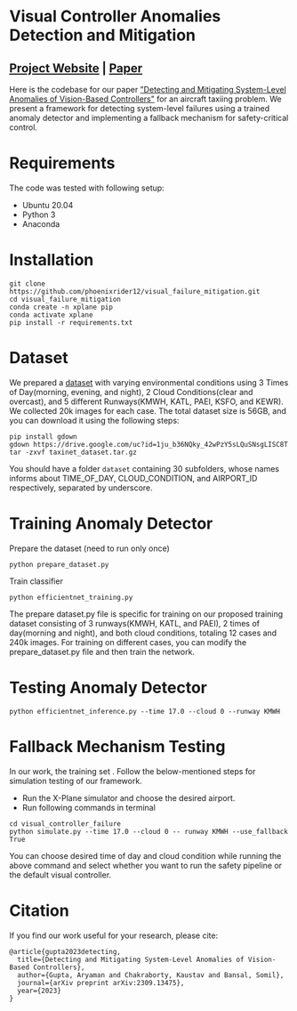 # Visual Controller Anomalies Detection and Mitigation

## [Project Website](https://phoenixrider12.github.io/failure_mitigation) | [Paper](https://arxiv.org/pdf/2309.13475.pdf)

Here is the codebase for our paper ["Detecting and Mitigating System-Level Anomalies of Vision-Based Controllers"](https://arxiv.org/pdf/2309.13475.pdf) for an aircraft taxiing problem. We present a framework for detecting system-level failures using a trained anomaly detector and implementing a fallback mechanism for safety-critical control.

# Requirements
The code was tested with following setup:
- Ubuntu 20.04
- Python 3
- Anaconda

# Installation
```
git clone https://github.com/phoenixrider12/visual_failure_mitigation.git
cd visual_failure_mitigation
conda create -n xplane pip
conda activate xplane
pip install -r requirements.txt
```

# Dataset
We prepared a [dataset](https://drive.google.com/file/d/1ju_b36NQky_42wPzY5sLQuSNsgLISC8T/view) with varying environmental conditions using 3 Times of Day(morning, evening, and night), 2 Cloud Conditions(clear and overcast), and 5 different Runways(KMWH, KATL, PAEI, KSFO, and KEWR). We collected 20k images for each case. The total dataset size is 56GB, and you can download it using the following steps:
```
pip install gdown
gdown https://drive.google.com/uc?id=1ju_b36NQky_42wPzY5sLQuSNsgLISC8T
tar -zxvf taxinet_dataset.tar.gz
```
You should have a folder ```dataset``` containing 30 subfolders, whose names informs about TIME_OF_DAY, CLOUD_CONDITION, and AIRPORT_ID respectively, separated by underscore.

# Training Anomaly Detector

Prepare the dataset (need to run only once)
```
python prepare_dataset.py
```
Train classifier
```
python efficientnet_training.py
```
The prepare dataset.py file is specific for training on our proposed training dataset consisting of 3 runways(KMWH, KATL, and PAEI), 2 times of day(morning and night), and both cloud conditions, totaling 12 cases and 240k images. For training on different cases, you can modify the prepare_dataset.py file and then train the network.

# Testing Anomaly Detector
```
python efficientnet_inference.py --time 17.0 --cloud 0 --runway KMWH
```

# Fallback Mechanism Testing
In our work, the training set . Follow the below-mentioned steps for simulation testing of our framework.
- Run the X-Plane simulator and choose the desired airport.
- Run following commands in terminal
```
cd visual_controller_failure
python simulate.py --time 17.0 --cloud 0 -- runway KMWH --use_fallback True
```
You can choose desired time of day and cloud condition while running the above command and select whether you want to run the safety pipeline or the default visual controller.

# Citation
If you find our work useful for your research, please cite:
```
@article{gupta2023detecting,
  title={Detecting and Mitigating System-Level Anomalies of Vision-Based Controllers},
  author={Gupta, Aryaman and Chakraborty, Kaustav and Bansal, Somil},
  journal={arXiv preprint arXiv:2309.13475},
  year={2023}
}
```
